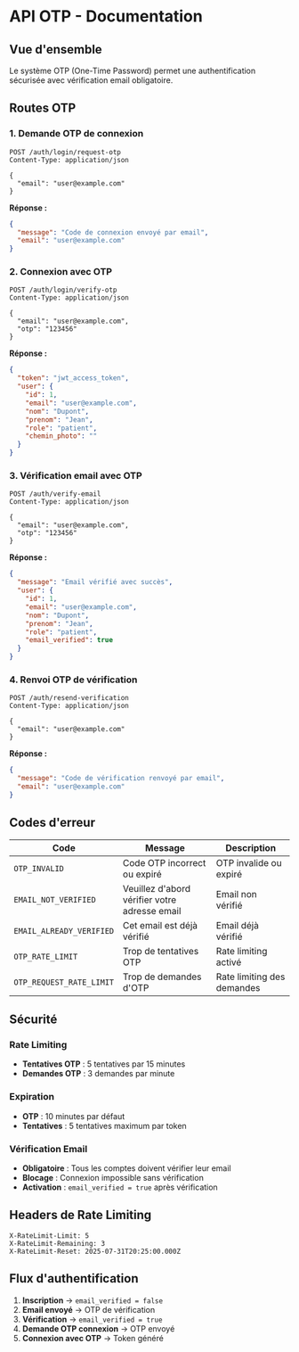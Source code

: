 # API OTP - Documentation

## Vue d'ensemble

Le système OTP (One-Time Password) permet une authentification sécurisée avec vérification email obligatoire.

## Routes OTP

### 1. Demande OTP de connexion

```http
POST /auth/login/request-otp
Content-Type: application/json

{
  "email": "user@example.com"
}
```

**Réponse :**

```json
{
  "message": "Code de connexion envoyé par email",
  "email": "user@example.com"
}
```

### 2. Connexion avec OTP

```http
POST /auth/login/verify-otp
Content-Type: application/json

{
  "email": "user@example.com",
  "otp": "123456"
}
```

**Réponse :**

```json
{
  "token": "jwt_access_token",
  "user": {
    "id": 1,
    "email": "user@example.com",
    "nom": "Dupont",
    "prenom": "Jean",
    "role": "patient",
    "chemin_photo": ""
  }
}
```

### 3. Vérification email avec OTP

```http
POST /auth/verify-email
Content-Type: application/json

{
  "email": "user@example.com",
  "otp": "123456"
}
```

**Réponse :**

```json
{
  "message": "Email vérifié avec succès",
  "user": {
    "id": 1,
    "email": "user@example.com",
    "nom": "Dupont",
    "prenom": "Jean",
    "role": "patient",
    "email_verified": true
  }
}
```

### 4. Renvoi OTP de vérification

```http
POST /auth/resend-verification
Content-Type: application/json

{
  "email": "user@example.com"
}
```

**Réponse :**

```json
{
  "message": "Code de vérification renvoyé par email",
  "email": "user@example.com"
}
```

## Codes d'erreur

| Code                     | Message                                       | Description                |
| ------------------------ | --------------------------------------------- | -------------------------- |
| `OTP_INVALID`            | Code OTP incorrect ou expiré                  | OTP invalide ou expiré     |
| `EMAIL_NOT_VERIFIED`     | Veuillez d'abord vérifier votre adresse email | Email non vérifié          |
| `EMAIL_ALREADY_VERIFIED` | Cet email est déjà vérifié                    | Email déjà vérifié         |
| `OTP_RATE_LIMIT`         | Trop de tentatives OTP                        | Rate limiting activé       |
| `OTP_REQUEST_RATE_LIMIT` | Trop de demandes d'OTP                        | Rate limiting des demandes |

## Sécurité

### Rate Limiting

- **Tentatives OTP** : 5 tentatives par 15 minutes
- **Demandes OTP** : 3 demandes par minute

### Expiration

- **OTP** : 10 minutes par défaut
- **Tentatives** : 5 tentatives maximum par token

### Vérification Email

- **Obligatoire** : Tous les comptes doivent vérifier leur email
- **Blocage** : Connexion impossible sans vérification
- **Activation** : `email_verified = true` après vérification

## Headers de Rate Limiting

```
X-RateLimit-Limit: 5
X-RateLimit-Remaining: 3
X-RateLimit-Reset: 2025-07-31T20:25:00.000Z
```

## Flux d'authentification

1. **Inscription** → `email_verified = false`
2. **Email envoyé** → OTP de vérification
3. **Vérification** → `email_verified = true`
4. **Demande OTP connexion** → OTP envoyé
5. **Connexion avec OTP** → Token généré
